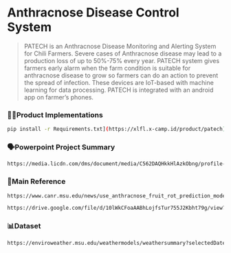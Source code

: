 # **Anthracnose Disease Control System**

> PATECH is an Anthracnose Disease Monitoring and Alerting System for Chili Farmers. Severe cases of Anthracnose disease may lead to a production loss of up to 50%-75% every year. PATECH system gives farmers early alarm when the farm condition is suitable for anthracnose disease to grow so farmers can do an action to prevent the spread of infection. These devices are IoT-based with machine learning for data processing. PATECH is integrated with an android app on farmer’s phones.

### 👩‍💻Product Implementations
```sh
pip install -r Requirements.txt](https://xlfl.x-camp.id/product/patech)
```


### 🗣️Powerpoint Project Summary
```sh
https://media.licdn.com/dms/document/media/C562DAQHkkHlAzkObng/profile-treasury-document-pdf-analyzed/0/1674814038305?e=1691625600&v=beta&t=fmDIrPWFRKb1oIsLzQLKRTnBXRH2DOHRVCyOnhaOrwc
```

### 📘Main Reference
```sh
https://www.canr.msu.edu/news/use_anthracnose_fruit_rot_prediction_model_to_assess_risk_of_infection
```
```sh
https://drive.google.com/file/d/10lWkCFoaAABhLojfsTur755J2Kbht79g/view?usp=sharing
```

### 📊Dataset
```sh
https://enviroweather.msu.edu/weathermodels/weathersummary?selectedDate=2016-06-22&selectedStation=msu&run=1
```
